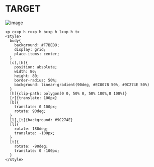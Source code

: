 # TARGET

![image](https://github.com/gaschneider/cssbattle/assets/16023844/7c9e78ce-dc3e-4ff3-9d91-63b40aac83b8)

```
<p c><p h r><p h b><p h l><p h t>
<style>
  body{
    background: #F7BED9;
    display: grid;
    place-items: center;
  }
  [c],[h]{
    position: absolute;
    width: 80;
    height: 80;
    border-radius: 50%;
    background: linear-gradient(90deg, #EC007B 50%, #9C274E 50%)
  }
  [h]{clip-path: polygon(0 0, 50% 0, 50% 100%,0 100%)}
  [r]{translate: 100px}
  [b]{
    translate: 0 100px;
    rotate: 90deg;
  }
  [l],[t]{background: #9C274E}
  [l]{
    rotate: 180deg;
    translate: -100px;
  }
  [t]{
    rotate: -90deg;
    translate: 0 -100px;
  }
</style>
```
